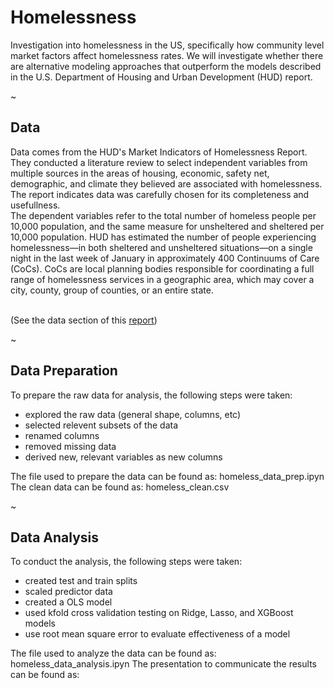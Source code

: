 # Homelessness
Investigation into homelessness in the US, specifically how community level market factors affect homelessness rates. We will investigate whether there are alternative modeling approaches that outperform the models described in the U.S. Department of Housing and Urban Development (HUD) report.

~

## Data

Data comes from the HUD's Market Indicators of Homelessness Report. They conducted a literature review to select independent variables from multiple sources in the areas of housing, economic, safety net, demographic, and climate they believed are associated with homelessness. The report indicates data was carefully chosen for its completeness and usefullness. <br>
The dependent variables refer to the total number of homeless people per 10,000 population, and the same measure for unsheltered and sheltered per 10,000 population. HUD has estimated the number of people experiencing homelessness—in both sheltered and unsheltered situations—on a single night in the last week of January in approximately 400 Continuums of Care (CoCs). CoCs are local planning bodies responsible for coordinating a full range of homelessness services in a geographic area, which may cover a city, county, group of counties, or an entire state.

<br> (See the data section of this [report](https://www.huduser.gov/portal/sites/default/files/pdf/Market-Predictors-of-Homelessness.pdf))

~

## Data Preparation 

To prepare the raw data for analysis, the following steps were taken:
  - explored the raw data (general shape, columns, etc)
  - selected relevent subsets of the data
  - renamed columns
  - removed missing data
  - derived new, relevant variables as new columns

The file used to prepare the data can be found as: homeless_data_prep.ipyn
The clean data can be found as: homeless_clean.csv

~

## Data Analysis 

To conduct the analysis, the following steps were taken:
  - created test and train splits
  - scaled predictor data
  - created a OLS model
  - used kfold cross validation testing on Ridge, Lasso, and XGBoost models
  - use root mean square error to evaluate effectiveness of a model

The file used to analyze the data can be found as: homeless_data_analysis.ipyn
The presentation to communicate the results can be found as: 
